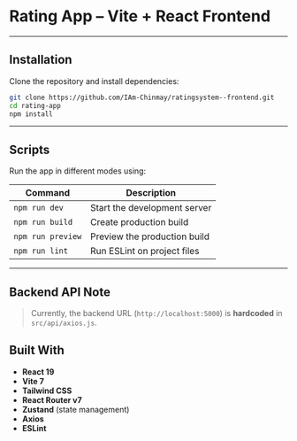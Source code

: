 # Rating App – Vite + React Frontend
---

## Installation

Clone the repository and install dependencies:

```bash
git clone https://github.com/IAm-Chinmay/ratingsystem--frontend.git
cd rating-app
npm install
```

---

## Scripts

Run the app in different modes using:

| Command         | Description                     |
|----------------|---------------------------------|
| `npm run dev`   | Start the development server    |
| `npm run build` | Create production build         |
| `npm run preview` | Preview the production build |
| `npm run lint`  | Run ESLint on project files     |

---

##  Backend API Note

> Currently, the backend URL (`http://localhost:5000`) is **hardcoded** in `src/api/axios.js`.

##  Built With

- **React 19**
- **Vite 7**
- **Tailwind CSS**
- **React Router v7**
- **Zustand** (state management)
- **Axios**
- **ESLint**


